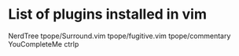 # List of plugins installed in vim

NerdTree
tpope/Surround.vim
tpope/fugitive.vim
tpope/commentary
YouCompleteMe
ctrlp
